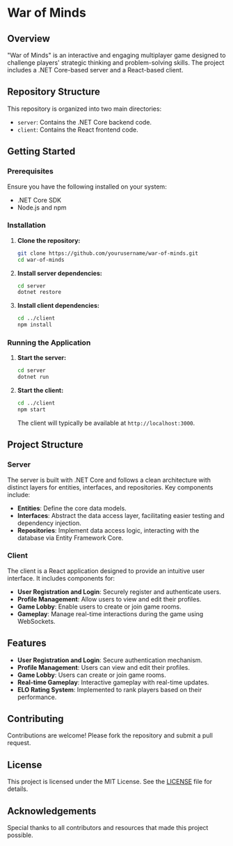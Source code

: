 
# War of Minds

## Overview

"War of Minds" is an interactive and engaging multiplayer game designed to challenge players' strategic thinking and problem-solving skills. The project includes a .NET Core-based server and a React-based client.

## Repository Structure

This repository is organized into two main directories:

- `server`: Contains the .NET Core backend code.
- `client`: Contains the React frontend code.

## Getting Started

### Prerequisites

Ensure you have the following installed on your system:

- .NET Core SDK
- Node.js and npm

### Installation

1. **Clone the repository:**

   ```bash
   git clone https://github.com/yourusername/war-of-minds.git
   cd war-of-minds
   ```

2. **Install server dependencies:**

   ```bash
   cd server
   dotnet restore
   ```

3. **Install client dependencies:**

   ```bash
   cd ../client
   npm install
   ```

### Running the Application

1. **Start the server:**

   ```bash
   cd server
   dotnet run
   ```

2. **Start the client:**

   ```bash
   cd ../client
   npm start
   ```

   The client will typically be available at `http://localhost:3000`.

## Project Structure

### Server

The server is built with .NET Core and follows a clean architecture with distinct layers for entities, interfaces, and repositories. Key components include:

- **Entities**: Define the core data models.
- **Interfaces**: Abstract the data access layer, facilitating easier testing and dependency injection.
- **Repositories**: Implement data access logic, interacting with the database via Entity Framework Core.

### Client

The client is a React application designed to provide an intuitive user interface. It includes components for:

- **User Registration and Login**: Securely register and authenticate users.
- **Profile Management**: Allow users to view and edit their profiles.
- **Game Lobby**: Enable users to create or join game rooms.
- **Gameplay**: Manage real-time interactions during the game using WebSockets.

## Features

- **User Registration and Login**: Secure authentication mechanism.
- **Profile Management**: Users can view and edit their profiles.
- **Game Lobby**: Users can create or join game rooms.
- **Real-time Gameplay**: Interactive gameplay with real-time updates.
- **ELO Rating System**: Implemented to rank players based on their performance.

## Contributing

Contributions are welcome! Please fork the repository and submit a pull request.

## License

This project is licensed under the MIT License. See the [LICENSE](LICENSE) file for details.

## Acknowledgements

Special thanks to all contributors and resources that made this project possible.
